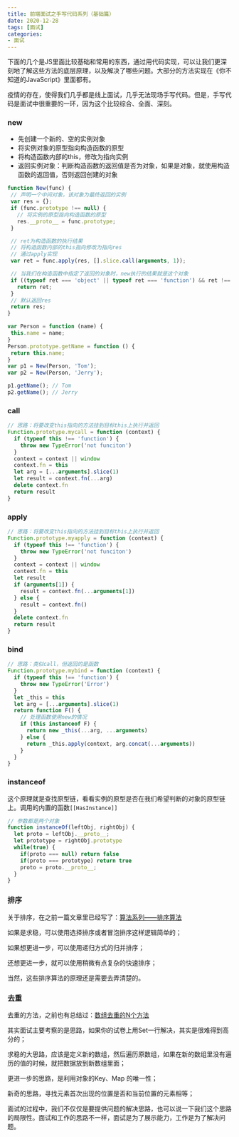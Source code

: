 ```yaml
---
title: 前端面试之手写代码系列（基础篇）
date: 2020-12-28
tags: [面试]
categories: 
- 面试
---
```


下面的几个是JS里面比较基础和常用的东西，通过用代码实现，可以让我们更深刻地了解这些方法的底层原理，以及解决了哪些问题。大部分的方法实现在《你不知道的JavaScript》里面都有。

疫情的存在，使得我们几乎都是线上面试，几乎无法现场手写代码。但是，手写代码是面试中很重要的一环，因为这个比较综合、全面、深刻。

### new

 - 先创建一个新的、空的实例对象
 - 将实例对象的原型指向构造函数的原型
 - 将构造函数内部的this，修改为指向实例
 - 返回实例对象：判断构造函数的返回值是否为对象，如果是对象，就使用构造函数的返回值，否则返回创建的对象

 ```js
 function New(func) {
  // 声明一个中间对象，该对象为最终返回的实例
  var res = {};
  if (func.prototype !== null) {
    // 将实例的原型指向构造函数的原型
    res.__proto__ = func.prototype;
  }

  // ret为构造函数的执行结果
  // 将构造函数内部的this指向修改为指向res 
  // 通过apply实现
  var ret = func.apply(res, [].slice.call(arguments, 1));

  // 当我们在构造函数中指定了返回的对象时，new执行的结果就是这个对象
  if ((typeof ret === 'object' || typeof ret === 'function') && ret !== null) {
    return ret;
  }
  // 默认返回res
  return res;
}

var Person = function (name) {
  this.name = name;
}
Person.prototype.getName = function () {
  return this.name;
}
var p1 = New(Person, 'Tom');
var p2 = New(Person, 'Jerry');

p1.getName(); // Tom
p2.getName(); // Jerry
 ```

### call
```js
// 思路：将要改变this指向的方法挂到目标this上执行并返回
Function.prototype.mycall = function (context) {
  if (typeof this !== 'function') {
    throw new TypeError('not funciton')
  }
  context = context || window
  context.fn = this
  let arg = [...arguments].slice(1)
  let result = context.fn(...arg)
  delete context.fn
  return result
}
```

### apply

```js
// 思路：将要改变this指向的方法挂到目标this上执行并返回
Function.prototype.myapply = function (context) {
  if (typeof this !== 'function') {
    throw new TypeError('not funciton')
  }
  context = context || window
  context.fn = this
  let result
  if (arguments[1]) {
    result = context.fn(...arguments[1])
  } else {
    result = context.fn()
  }
  delete context.fn
  return result
}
```

### bind

```js
// 思路：类似call，但返回的是函数
Function.prototype.mybind = function (context) {
  if (typeof this !== 'function') {
    throw new TypeError('Error')
  }
  let _this = this
  let arg = [...arguments].slice(1)
  return function F() {
    // 处理函数使用new的情况
    if (this instanceof F) {
      return new _this(...arg, ...arguments)
    } else {
      return _this.apply(context, arg.concat(...arguments))
    }
  }
}
```

### instanceof

这个原理就是查找原型链，看看实例的原型是否在我们希望判断的对象的原型链上。调用的内置的函数`[[HasInstance]]`

```js
// 参数都是两个对象
function instanceOf(leftObj, rightObj) {
  let proto = leftObj.__proto__;
  let prototype = rightObj.prototype
  while(true) {
    if(proto === null) return false
    if(proto === prototype) return true
    proto = proto.__proto__;
  }
}
```

### 排序

关于排序，在之前一篇文章里已经写了：[算法系列——排序算法](/2019/12/03/sort/)

如果是求稳，可以使用选择排序或者冒泡排序这样逻辑简单的；

如果想更进一步，可以使用递归方式的归并排序；

还想更进一步，就可以使用稍微有点复杂的快速排序；

当然，这些排序算法的原理还是需要去弄清楚的。

### 去重

去重的方法，之前也有总结过：[数组去重的N个方法](2020/01/11/unique/)

其实面试主要考察的是思路，如果你的试卷上用Set一行解决，其实是很难得到高分的；

求稳的大思路，应该是定义新的数组，然后遍历原数组，如果在新的数组里没有遍历的值的时候，就把数据放到新数组里面；

更进一步的思路，是利用对象的Key、Map 的唯一性；

新奇的思路，寻找元素首次出现的位置是否和当前位置的元素相等；

面试的过程中，我们不仅仅是要提供问题的解决思路，也可以说一下我们这个思路的局限性。面试和工作的思路不一样，面试是为了展示能力，工作是为了解决问题。